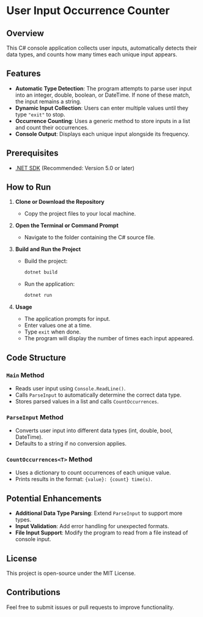 # User Input Occurrence Counter

## Overview

This C# console application collects user inputs, automatically detects their data types, and counts how many times each unique input appears.

## Features

- **Automatic Type Detection**: The program attempts to parse user input into an integer, double, boolean, or DateTime. If none of these match, the input remains a string.
- **Dynamic Input Collection**: Users can enter multiple values until they type `"exit"` to stop.
- **Occurrence Counting**: Uses a generic method to store inputs in a list and count their occurrences.
- **Console Output**: Displays each unique input alongside its frequency.

## Prerequisites

- [.NET SDK](https://dotnet.microsoft.com/download) (Recommended: Version 5.0 or later)

## How to Run

1. **Clone or Download the Repository**
   - Copy the project files to your local machine.

2. **Open the Terminal or Command Prompt**
   - Navigate to the folder containing the C# source file.

3. **Build and Run the Project**
   - Build the project:
     ```bash
     dotnet build
     ```
   - Run the application:
     ```bash
     dotnet run
     ```

4. **Usage**
   - The application prompts for input.
   - Enter values one at a time.
   - Type `exit` when done.
   - The program will display the number of times each input appeared.

## Code Structure

### `Main` Method
- Reads user input using `Console.ReadLine()`.
- Calls `ParseInput` to automatically determine the correct data type.
- Stores parsed values in a list and calls `CountOccurrences`.

### `ParseInput` Method
- Converts user input into different data types (int, double, bool, DateTime).
- Defaults to a string if no conversion applies.

### `CountOccurrences<T>` Method
- Uses a dictionary to count occurrences of each unique value.
- Prints results in the format: `{value}: {count} time(s)`.

## Potential Enhancements

- **Additional Data Type Parsing**: Extend `ParseInput` to support more types.
- **Input Validation**: Add error handling for unexpected formats.
- **File Input Support**: Modify the program to read from a file instead of console input.

## License

This project is open-source under the MIT License.

## Contributions

Feel free to submit issues or pull requests to improve functionality.

